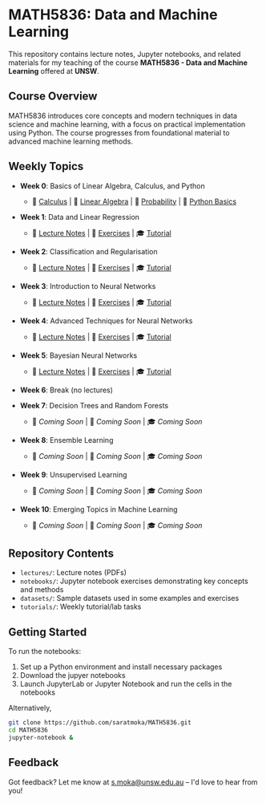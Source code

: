 # MATH5836: Data and Machine Learning

This repository contains lecture notes, Jupyter notebooks, and related materials for my teaching of the course **MATH5836 - Data and Machine Learning** offered at **UNSW**.

## Course Overview

MATH5836 introduces core concepts and modern techniques in data science and machine learning, with a focus on practical implementation using Python. 
The course progresses from foundational material to advanced machine learning methods.

## Weekly Topics  

- **Week 0**: Basics of Linear Algebra, Calculus, and Python  
  - 📝 [Calculus](https://github.com/saratmoka/MATH5836/blob/main/lectures/MATH5836_Lec_0_Calculus.pdf) | 📝 [Linear Algebra](https://github.com/saratmoka/MATH5836/blob/main/lectures/MATH5836_Lec_0_LinearAlgebra.pdf) | 📝 [Probability](https://github.com/saratmoka/MATH5836/blob/main/lectures/MATH5836_Lec_0_Probability.pdf) | 📖 [Python Basics](https://github.com/saratmoka/MATH5836/tree/main/notebooks/week00)  

- **Week 1**: Data and Linear Regression  
  - 📝 [Lecture Notes](https://github.com/saratmoka/MATH5836/blob/main/lectures/MATH5836_Lec_1_Data_and_Linear_Regression.pdf) | 📖 [Exercises](https://github.com/saratmoka/MATH5836/tree/main/notebooks/week01) | 🎓 [Tutorial](https://github.com/saratmoka/MATH5836/tree/main/tutorials/week01)  

- **Week 2**: Classification and Regularisation  
  - 📝 [Lecture Notes](https://github.com/saratmoka/MATH5836/blob/main/lectures/MATH5836_Lec_2_Classification_and_Regularization.pdf) | 📖 [Exercises](https://github.com/saratmoka/MATH5836/tree/main/notebooks/week02) | 🎓 [Tutorial](https://github.com/saratmoka/MATH5836/tree/main/tutorials/week02)  

- **Week 3**: Introduction to Neural Networks  
  - 📝 [Lecture Notes](https://github.com/saratmoka/MATH5836/blob/main/lectures/MATH5836_Lec_3_Introduction_to_Neural_Networks.pdf) | 📖 [Exercises](https://github.com/saratmoka/MATH5836/tree/main/notebooks/week03) | 🎓 [Tutorial](https://github.com/saratmoka/MATH5836/tree/main/tutorials/week03)  

- **Week 4**: Advanced Techniques for Neural Networks  
  - 📝 [Lecture Notes](https://github.com/saratmoka/MATH5836/blob/main/lectures/MATH5836_Lec_4_Advanced_Techniques_for_Neural_Networks.pdf) | 📖 [Exercises](https://github.com/saratmoka/MATH5836/tree/main/notebooks/week04) | 🎓 [Tutorial](https://github.com/saratmoka/MATH5836/tree/main/tutorials/week04)  

- **Week 5**: Bayesian Neural Networks  
  - 📝 [Lecture Notes](https://github.com/saratmoka/MATH5836/blob/main/lectures/MATH5836_Lec_5_Bayesian_Neural_Networks.pdf) | 📖 [Exercises](https://github.com/saratmoka/MATH5836/tree/main/notebooks/week05) | 🎓 [Tutorial](https://github.com/saratmoka/MATH5836/tree/main/tutorials/week05)  

- **Week 6**: Break (no lectures)  

- **Week 7**: Decision Trees and Random Forests 
  - 📝 *Coming Soon* | 📖 *Coming Soon* | 🎓 *Coming Soon*    

- **Week 8**: Ensemble Learning  
  - 📝 *Coming Soon* | 📖 *Coming Soon* | 🎓 *Coming Soon*    

- **Week 9**: Unsupervised Learning  
  - 📝 *Coming Soon* | 📖 *Coming Soon* | 🎓 *Coming Soon*   

- **Week 10**: Emerging Topics in Machine Learning  
  - 📝 *Coming Soon* | 📖 *Coming Soon* | 🎓 *Coming Soon*  
  <!-- - 📝 [Lecture Notes](#) | 📖 [Exercises](#) | 🎓 [Tutorial](#)  -->

## Repository Contents

- `lectures/`: Lecture notes (PDFs)
- `notebooks/`: Jupyter notebook exercises demonstrating key concepts and methods
- `datasets/`: Sample datasets used in some examples and exercises
- `tutorials/`: Weekly tutorial/lab tasks

## Getting Started

To run the notebooks:

1. Set up a Python environment and install necessary packages
2. Download the jupyer notebooks
2. Launch JupyterLab or Jupyter Notebook and run the cells in the notebooks

Alternatively,

```bash
git clone https://github.com/saratmoka/MATH5836.git
cd MATH5836
jupyter-notebook &
```
## Feedback

Got feedback? Let me know at [s.moka@unsw.edu.au](mailto:s.moka@unsw.edu.au) – I'd love to hear from you! 


